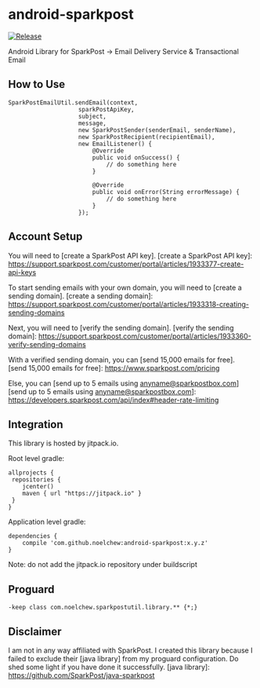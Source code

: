 # android-sparkpost

[![Release](https://jitpack.io/v/noelchew/android-sparkpost.svg)](https://jitpack.io/#noelchew/android-sparkpost)

Android Library for SparkPost -> Email Delivery Service & Transactional Email

## How to Use
```
SparkPostEmailUtil.sendEmail(context,
                    sparkPostApiKey,
                    subject,
                    message,
                    new SparkPostSender(senderEmail, senderName),
                    new SparkPostRecipient(recipientEmail),
                    new EmailListener() {
                        @Override
                        public void onSuccess() {
                            // do something here
                        }

                        @Override
                        public void onError(String errorMessage) {
                            // do something here
                        }
                    });
```
## Account Setup
You will need to [create a SparkPost API key].
[create a SparkPost API key]: https://support.sparkpost.com/customer/portal/articles/1933377-create-api-keys

To start sending emails with your own domain, you will need to [create a sending domain].
[create a sending domain]: https://support.sparkpost.com/customer/portal/articles/1933318-creating-sending-domains

Next, you will need to [verify the sending domain].
[verify the sending domain]: https://support.sparkpost.com/customer/portal/articles/1933360-verify-sending-domains

With a verified sending domain, you can [send 15,000 emails for free].
[send 15,000 emails for free]: https://www.sparkpost.com/pricing

Else, you can [send up to 5 emails using anyname@sparkpostbox.com]
[send up to 5 emails using anyname@sparkpostbox.com]: https://developers.sparkpost.com/api/index#header-rate-limiting

## Integration
This library is hosted by jitpack.io.

Root level gradle:
```
allprojects {
 repositories {
    jcenter()
    maven { url "https://jitpack.io" }
 }
}
```

Application level gradle:
```
dependencies {
    compile 'com.github.noelchew:android-sparkpost:x.y.z'
}
```
Note: do not add the jitpack.io repository under buildscript

## Proguard
```
-keep class com.noelchew.sparkpostutil.library.** {*;}
```

## Disclaimer
I am not in any way affiliated with SparkPost. I created this library because I failed to exclude their [java library] from my proguard configuration. Do shed some light if you have done it successfully.
[java library]: https://github.com/SparkPost/java-sparkpost
